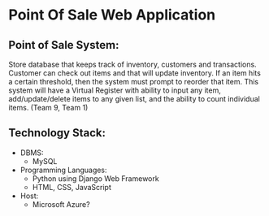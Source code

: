 # Point Of Sale Web Application

## Point of Sale System: 

Store database that keeps track of inventory, customers and transactions. Customer can check out items and that will
update inventory. If an item hits a certain threshold, then the system must
prompt to reorder that item. This system will have a Virtual Register with
ability to input any item, add/update/delete items to any given list, and the
ability to count individual items. (Team 9, Team 1)


## Technology Stack:
  - DBMS:
    - MySQL
  - Programming Languages:
    - Python using Django Web Framework
    - HTML, CSS, JavaScript
  - Host:
    - Microsoft Azure?
